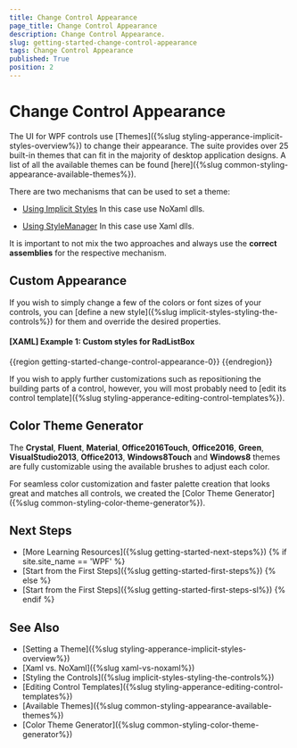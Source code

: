 ```yaml
---
title: Change Control Appearance
page_title: Change Control Appearance
description: Change Control Appearance.
slug: getting-started-change-control-appearance
tags: Change Control Appearance
published: True
position: 2
---
```


# Change Control Appearance

The UI for WPF controls use [Themes]({%slug styling-apperance-implicit-styles-overview%}) to change their appearance. The suite provides over 25 built-in themes that can fit in the majority of desktop application designs. A list of all the available themes can be found [here]({%slug common-styling-appearance-available-themes%}).

There are two mechanisms that can be used to set a theme:

* [Using Implicit Styles](#setting-a-theme-using-implicit-styles)
	In this case use NoXaml dlls.
	
* [Using StyleManager](#setting-a-theme-using-stylemanager)
	In this case use Xaml dlls.

It is important to not mix the two approaches and always use the **correct assemblies** for the respective mechanism.

## Custom Appearance

If you wish to simply change a few of the colors or font sizes of your controls, you can [define a new style]({%slug implicit-styles-styling-the-controls%}) for them and override the desired properties. 

#### **[XAML] Example 1: Custom styles for RadListBox**
{{region getting-started-change-control-appearance-0}}
    <Style TargetType="telerik:RadListBox">
        <Setter Property="Foreground" Value="Green" />
        <Setter Property="FontSize" Value="22" />
    </Style>
{{endregion}}

If you wish to apply further customizations such as repositioning the building parts of a control, however, you will most probably need to [edit its control template]({%slug styling-apperance-editing-control-templates%}).

## Color Theme Generator

The **Crystal**, **Fluent**, **Material**, **Office2016Touch**, **Office2016**, **Green**, **VisualStudio2013**, **Office2013**, **Windows8Touch** and **Windows8** themes are fully customizable using the available brushes to adjust each color. 

For seamless color customization and faster palette creation that looks great and matches all controls, we created the [Color Theme Generator]({%slug common-styling-color-theme-generator%}).

## Next Steps

* [More Learning Resources]({%slug getting-started-next-steps%})
{% if site.site_name == 'WPF' %}
* [Start from the First Steps]({%slug getting-started-first-steps%})
{% else %}
* [Start from the First Steps]({%slug getting-started-first-steps-sl%})
{% endif %}

## See Also

* [Setting a Theme]({%slug styling-apperance-implicit-styles-overview%})
* [Xaml vs. NoXaml]({%slug xaml-vs-noxaml%})
* [Styling the Controls]({%slug implicit-styles-styling-the-controls%})
* [Editing Control Templates]({%slug styling-apperance-editing-control-templates%})
* [Available Themes]({%slug common-styling-appearance-available-themes%})
* [Color Theme Generator]({%slug common-styling-color-theme-generator%})